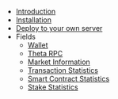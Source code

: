 <!-- docs/_sidebar.md -->

* [Introduction](introduction)
* [Installation](installation)
* [Deploy to your own server](node-deploy)
* Fields
   * [Wallet](wallet)
   * [Theta RPC](theta-rpc) 
   * [Market Information](market-information)
   * [Transaction Statistics](transaction-statistics)
   * [Smart Contract Statistics](smart-contract-statistics)
   * [Stake Statistics](stake-statistics)
